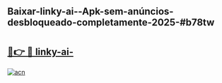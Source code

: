 ## Baixar-linky-ai--Apk-sem-anúncios-desbloqueado-completamente-2025-#b78tw

# <h2><a href="https://ainizakaria.my?title=linky-ai-&ref=22M">🔗👉 🔴 linky-ai-</a></h2>

[![acn](https://github.com/user-attachments/assets/0f9c940e-d8b0-45ae-aac7-cd30a18b3e1c)](https://ainizakaria.my?title=linky-ai-&ref=22M)

